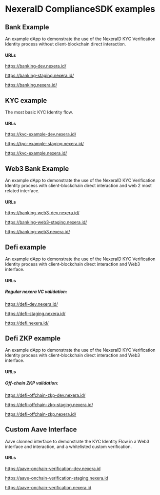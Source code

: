 # NexeraID ComplianceSDK examples

## Bank Example

An example dApp to demonstrate the use of the NexeraID KYC Verification Identity process without client-blockchain direct interaction.

#### URLs

https://banking-dev.nexera.id/

https://banking-staging.nexera.id/

https://banking.nexera.id/

## KYC example

The most basic KYC Identity flow.

#### URLs

https://kyc-example-dev.nexera.id/

https://kyc-example-staging.nexera.id/

https://kyc-example.nexera.id/

## Web3 Bank Example

An example dApp to demonstrate the use of the NexeraID KYC Verification Identity process with client-blockchain direct interaction and web 2 most related interface.

#### URLs

https://banking-web3-dev.nexera.id/

https://banking-web3-staging.nexera.id/

https://banking-web3.nexera.id/

## Defi example

An example dApp to demonstrate the use of the NexeraID KYC Verification Identity process with client-blockchain direct interaction and Web3 interface.

#### URLs

##### Regular nexera VC validation:

https://defi-dev.nexera.id/

https://defi-staging.nexera.id/

https://defi.nexera.id/

## Defi ZKP example

An example dApp to demonstrate the use of the NexeraID KYC Verification Identity process with client-blockchain direct interaction and Web3 interface.

#### URLs

##### Off-chain ZKP validation:

https://defi-offchain-zkp-dev.nexera.id/

https://defi-offchain-zkp-staging.nexera.id/

https://defi-offchain-zkp.nexera.id/

## Custom Aave Interface

Aave clonned interface to demonstrate the KYC Identity Flow in a Web3 interface and interaction, and a whitelisted custom verification.

#### URLs

https://aave-onchain-verification-dev.nexera.id

https://aave-onchain-verification-staging.nexera.id

https://aave-onchain-verification.nexera.id
